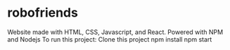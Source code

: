 # robofriends
Website made with HTML, CSS, Javascript, and React. 
Powered with NPM and Nodejs
To run this project:
Clone this project
npm install
npm start
